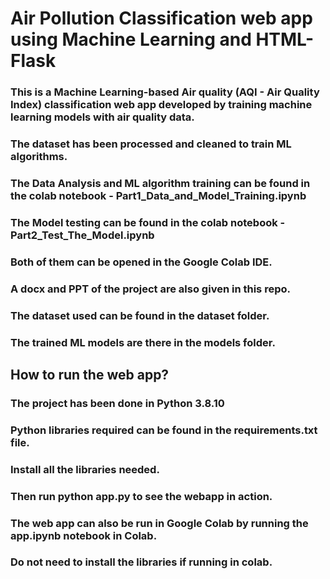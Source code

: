 # Air Pollution Classification web app using Machine Learning and HTML-Flask
### This is a Machine Learning-based Air quality (AQI - Air Quality Index) classification web app developed by training machine learning models with air quality data.
### The dataset has been processed and cleaned to train ML algorithms.
### The Data Analysis and ML algorithm training can be found in the colab notebook - Part1_Data_and_Model_Training.ipynb
### The Model testing can be found in the colab notebook - Part2_Test_The_Model.ipynb
### Both of them can be opened in the Google Colab IDE.


### A docx and PPT of the project are also given in this repo.
### The dataset used can be found in the dataset folder.
### The trained ML models are there in the models folder. 


## How to run the web app?
### The project has been done in Python 3.8.10
### Python libraries required can be found in the requirements.txt file.
### Install all the libraries needed.
### Then run python app.py to see the webapp in action.
### The web app can also be run in Google Colab by running the app.ipynb notebook in Colab. 
### Do not need to install the libraries if running in colab.

